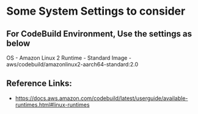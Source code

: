 # Some System Settings to consider
## For CodeBuild Environment, Use the settings as below
OS - Amazon Linux 2
Runtime - Standard
Image - aws/codebuild/amazonlinux2-aarch64-standard:2.0

## Reference Links:
- https://docs.aws.amazon.com/codebuild/latest/userguide/available-runtimes.html#linux-runtimes

